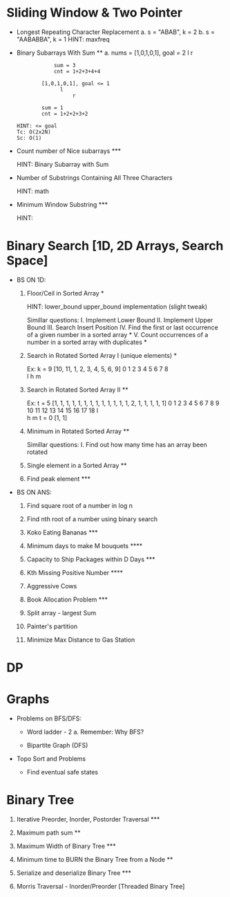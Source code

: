 # Sliding Window & Two Pointer

  - Longest Repeating Character Replacement
      a.  s = "ABAB", k = 2
      b. s = "AABABBA", k = 1
      HINT: maxfreq

  - Binary Subarrays With Sum **
      a. nums = [1,0,1,0,1], goal = 2
                  l
                          r

                    sum = 3
                    cnt = 1+2+3+4+4

                [1,0,1,0,1], goal <= 1
                      l
                          r

                sum = 1
                cnt = 1+2+2+3+2

        HINT: <= goal
        Tc: O(2x2N)
        Sc: O(1)

  - Count number of Nice subarrays ***

    HINT: Binary Subarray with Sum

  - Number of Substrings Containing All Three Characters

    HINT: math

  - Minimum Window Substring ***
   
    HINT: 

# Binary Search [1D, 2D Arrays, Search Space]

  - BS ON 1D:

    1. Floor/Ceil in Sorted Array *

        HINT:
          lower_bound
          upper_bound implementation (slight tweak)
        
        Simillar questions:
          I.   Implement Lower Bound
          II.  Implement Upper Bound
          III. Search Insert Position
          IV.  Find the first or last occurrence of a given number in a sorted array *
          V.   Count occurrences of a number in a sorted array with duplicates *

    2. Search in Rotated Sorted Array I (unique elements) *

        Ex:
        k = 9
        [10, 11, 1, 2, 3, 4, 5, 6, 9]
          0   1  2  3  4  5  6  7  8  
          l
                                  h
                      m  

    3. Search in Rotated Sorted Array II **

        Ex:
        t = 5
        [1, 1, 1, 1, 1, 1, 1, 1, 1, 1, 1, 1, 1, 2, 1, 1, 1, 1, 1]
        0  1  2  3  4  5  6  7  8  9 10 11 12 13 14 15 16 17 18 
                  l  
                                                      h
                                m
        t = 0
        [1, 1]

    4. Minimum in Rotated Sorted Array **

        Simillar questions:
          I. Find out how many time has an array been rotated

    5. Single element in a Sorted Array **

    6. Find peak element ***

  - BS ON ANS:

    1. Find square root of a number in log n

    2. Find nth root of a number using binary search

    3. Koko Eating Bananas ***

    4. Minimum days to make M bouquets ****

    5. Capacity to Ship Packages within D Days ***

    6. Kth Missing Positive Number ****

    7. Aggressive Cows 

    8. Book Allocation Problem ***

    9. Split array - largest Sum

    10. Painter's partition

    11. Minimize Max Distance to Gas Station

# DP

# Graphs

  - Problems on BFS/DFS:

    - Word ladder - 2
      a. Remember: Why BFS? 

    - Bipartite Graph (DFS)

  - Topo Sort and Problems

    - Find eventual safe states
    
# Binary Tree

  1. Iterative Preorder, Inorder, Postorder Traversal ***

  2. Maximum path sum **

  3. Maximum Width of Binary Tree ***

  4. Minimum time to BURN the Binary Tree from a Node **

  5. Serialize and deserialize Binary Tree ***

  6. Morris Traversal - Inorder/Preorder [Threaded Binary Tree]

  

# 